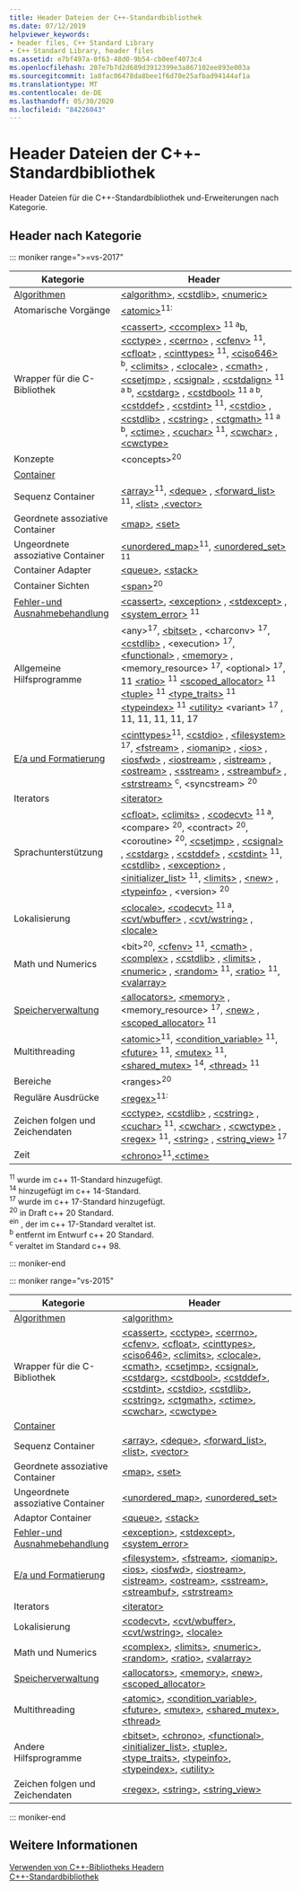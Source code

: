 ```yaml
---
title: Header Dateien der C++-Standardbibliothek
ms.date: 07/12/2019
helpviewer_keywords:
- header files, C++ Standard Library
- C++ Standard Library, header files
ms.assetid: e7bf497a-0f63-48d0-9b54-cb0eef4073c4
ms.openlocfilehash: 207e7b7d2d689d3912399e3a867102ee893e003a
ms.sourcegitcommit: 1a8fac06478da8bee1f6d70e25afbad94144af1a
ms.translationtype: MT
ms.contentlocale: de-DE
ms.lasthandoff: 05/30/2020
ms.locfileid: "84226043"
---
```

# <a name="c-standard-library-header-files"></a>Header Dateien der C++-Standardbibliothek

Header Dateien für die C++-Standardbibliothek und-Erweiterungen nach Kategorie.

## <a name="headers-by-category"></a>Header nach Kategorie

::: moniker range=">=vs-2017"

| Kategorie | Header |
| - | - |
| [Algorithmen](../cpp/algorithms-modern-cpp.md) | [\<algorithm>](algorithm.md), [\<cstdlib>](cstdlib.md), [\<numeric>](numeric.md) |
| Atomarische Vorgänge |  [\<atomic>](atomic.md)<sup>11:</sup> |
| Wrapper für die C-Bibliothek | [\<cassert>](cassert.md), [\<ccomplex>](ccomplex.md) <sup>11 a</sup>b, [\<cctype>](cctype.md) , [\<cerrno>](cerrno.md) , [\<cfenv>](cfenv.md) <sup>11</sup>, [\<cfloat>](cfloat.md) , [\<cinttypes>](cinttypes.md) <sup>11</sup>, [\<ciso646>](ciso646.md) <sup>b</sup>, [\<climits>](climits.md) , [\<clocale>](clocale.md) , [\<cmath>](cmath.md) , [\<csetjmp>](csetjmp.md) , [\<csignal>](csignal.md) , [\<cstdalign>](cstdalign.md) <sup>11 a b</sup>, [\<cstdarg>](cstdarg.md) , [\<cstdbool>](cstdbool.md) <sup>11 a b</sup>, [\<cstddef>](cstddef.md) , [\<cstdint>](cstdint.md) <sup>11</sup>, [\<cstdio>](cstdio.md) , [\<cstdlib>](cstdlib.md) , [\<cstring>](cstring.md) , [\<ctgmath>](ctgmath.md) <sup>11 a b</sup>, [\<ctime>](ctime.md) , [\<cuchar>](cuchar.md) <sup>11</sup>, [\<cwchar>](cwchar.md) ,[\<cwctype>](cwctype.md) |
| Konzepte | \<concepts><sup>20</sup> |
| [Container](../cpp/containers-modern-cpp.md) | |
| Sequenz Container | [\<array>](array.md)<sup>11</sup>, [\<deque>](deque.md) , [\<forward_list>](forward-list.md) <sup>11</sup>, [\<list>](list.md) ,[\<vector>](vector.md) |
| Geordnete assoziative Container| [\<map>](map.md), [\<set>](set.md) |
| Ungeordnete assoziative Container | [\<unordered_map>](unordered-map.md)<sup>11</sup>, [\<unordered_set>](unordered-set.md) <sup>11</sup> |
| Container Adapter | [\<queue>](queue.md), [\<stack>](stack.md) |
| Container Sichten | [\<span>](span.md)<sup>20</sup> |
| [Fehler-und Ausnahmebehandlung](../cpp/errors-and-exception-handling-modern-cpp.md) | [\<cassert>](cassert.md), [\<exception>](exception.md) , [\<stdexcept>](stdexcept.md) , [\<system_error>](system-error.md) <sup>11</sup> |
| Allgemeine Hilfsprogramme | \<any><sup>17</sup>, [\<bitset>](bitset.md) , \<charconv> <sup>17</sup>, [\<cstdlib>](cstdlib.md) , \<execution> <sup>17</sup>, [\<functional>](functional.md) , [\<memory>](memory.md) , \<memory_resource> <sup>17</sup>, \<optional> <sup>17</sup>, 11 [\<ratio>](ratio.md) <sup>11</sup> [\<scoped_allocator>](scoped-allocator.md) <sup>11</sup> [\<tuple>](tuple.md) <sup>11</sup> [\<type_traits>](type-traits.md) <sup>11</sup> [\<typeindex>](typeindex.md) <sup>11</sup> [\<utility>](utility.md) \<variant> <sup>17</sup> , 11, 11, 11, 11, 17 |
| [E/a und Formatierung](../text/string-and-i-o-formatting-modern-cpp.md) | [\<cinttypes>](cinttypes.md)<sup>11</sup>, [\<cstdio>](cstdio.md) , [\<filesystem>](filesystem.md) <sup>17</sup>, [\<fstream>](fstream.md) , [\<iomanip>](iomanip.md) , [\<ios>](ios.md) , [\<iosfwd>](iosfwd.md) , [\<iostream>](iostream.md) , [\<istream>](istream.md) , [\<ostream>](ostream.md) , [\<sstream>](sstream.md) , [\<streambuf>](streambuf.md) , [\<strstream>](strstream.md) <sup>c</sup>, \<syncstream> <sup>20</sup> |
| Iterators | [\<iterator>](iterator.md) |
| Sprachunterstützung | [\<cfloat>](cfloat.md), [\<climits>](climits.md) , [\<codecvt>](codecvt.md) <sup>11 a</sup>, \<compare> <sup>20</sup>, \<contract> <sup>20</sup>, \<coroutine> <sup>20</sup>, [\<csetjmp>](csetjmp.md) , [\<csignal>](csignal.md) , [\<cstdarg>](cstdarg.md) , [\<cstddef>](cstddef.md) , [\<cstdint>](cstdint.md) <sup>11</sup>, [\<cstdlib>](cstdlib.md) , [\<exception>](exception.md) , [\<initializer_list>](initializer-list.md) <sup>11</sup>, [\<limits>](limits.md) , [\<new>](new.md) , [\<typeinfo>](typeinfo.md) , \<version> <sup>20</sup> |
| Lokalisierung | [\<clocale>](clocale.md), [\<codecvt>](codecvt.md) <sup>11 a</sup>, [\<cvt/wbuffer>](cvt-wbuffer.md) , [\<cvt/wstring>](cvt-wstring.md) ,[\<locale>](locale.md) |
| Math und Numerics | \<bit><sup>20</sup>, [\<cfenv>](cfenv.md) <sup>11</sup>, [\<cmath>](cmath.md) , [\<complex>](complex.md) , [\<cstdlib>](cstdlib.md) , [\<limits>](limits.md) , [\<numeric>](numeric.md) , [\<random>](random.md) <sup>11</sup>, [\<ratio>](ratio.md) <sup>11</sup>,[\<valarray>](valarray.md) |
| [Speicherverwaltung](../cpp/smart-pointers-modern-cpp.md) | [\<allocators>](allocators-header.md), [\<memory>](memory.md) , \<memory_resource> <sup>17</sup>, [\<new>](new.md) , [\<scoped_allocator>](scoped-allocator.md) <sup>11</sup> |
| Multithreading | [\<atomic>](atomic.md)<sup>11</sup>, [\<condition_variable>](condition-variable.md) <sup>11</sup>, [\<future>](future.md) <sup>11</sup>, [\<mutex>](mutex.md) <sup>11</sup>, [\<shared_mutex>](shared-mutex.md) <sup>14</sup>, [\<thread>](thread.md) <sup>11</sup> |
| Bereiche | \<ranges><sup>20</sup> |
| Reguläre Ausdrücke | [\<regex>](regex.md)<sup>11:</sup> |
| Zeichen folgen und Zeichendaten | [\<cctype>](cctype.md), [\<cstdlib>](cstdlib.md) , [\<cstring>](cstring.md) , [\<cuchar>](cuchar.md) <sup>11</sup>, [\<cwchar>](cwchar.md) , [\<cwctype>](cwctype.md) , [\<regex>](regex.md) <sup>11</sup>, [\<string>](string.md) , [\<string_view>](string-view.md) <sup>17</sup> |
| Zeit | [\<chrono>](chrono.md)<sup>11</sup>,[\<ctime>](ctime.md) |

<sup>11</sup> wurde im c++ 11-Standard hinzugefügt. \
<sup>14</sup> hinzugefügt im c++ 14-Standard. \
<sup>17</sup> wurde im c++ 17-Standard hinzugefügt. \
<sup>20</sup> in Draft c++ 20 Standard. \
<sup>ein</sup> , der im c++ 17-Standard veraltet ist. \
<sup>b</sup> entfernt im Entwurf c++ 20 Standard. \
<sup>c</sup> veraltet im Standard c++ 98.

::: moniker-end

::: moniker range="vs-2015"

|Kategorie|Header|
|-|-|
|[Algorithmen](../cpp/algorithms-modern-cpp.md)|[\<algorithm>](algorithm.md)|
|Wrapper für die C-Bibliothek|[\<cassert>](cassert.md), [\<cctype>](cctype.md), [\<cerrno>](cerrno.md), [\<cfenv>](cfenv.md), [\<cfloat>](cfloat.md), [\<cinttypes>](cinttypes.md), [\<ciso646>](ciso646.md), [\<climits>](climits.md), [\<clocale>](clocale.md), [\<cmath>](cmath.md), [\<csetjmp>](csetjmp.md), [\<csignal>](csignal.md), [\<cstdarg>](cstdarg.md), [\<cstdbool>](cstdbool.md), [\<cstddef>](cstddef.md), [\<cstdint>](cstdint.md), [\<cstdio>](cstdio.md), [\<cstdlib>](cstdlib.md), [\<cstring>](cstring.md), [\<ctgmath>](ctgmath.md), [\<ctime>](ctime.md), [\<cwchar>](cwchar.md), [\<cwctype>](cwctype.md)|
|[Container](../cpp/containers-modern-cpp.md)||
|Sequenz Container|[\<array>](array.md), [\<deque>](deque.md), [\<forward_list>](forward-list.md), [\<list>](list.md), [\<vector>](vector.md)|
|Geordnete assoziative Container| [\<map>](map.md), [\<set>](set.md)|
|Ungeordnete assoziative Container|[\<unordered_map>](unordered-map.md), [\<unordered_set>](unordered-set.md)|
|Adaptor Container|[\<queue>](queue.md), [\<stack>](stack.md)|
|[Fehler-und Ausnahmebehandlung](../cpp/errors-and-exception-handling-modern-cpp.md)|[\<exception>](exception.md), [\<stdexcept>](stdexcept.md), [\<system_error>](system-error.md)|
|[E/a und Formatierung](../text/string-and-i-o-formatting-modern-cpp.md)|[\<filesystem>](filesystem.md), [\<fstream>](fstream.md), [\<iomanip>](iomanip.md), [\<ios>](ios.md), [\<iosfwd>](iosfwd.md), [\<iostream>](iostream.md), [\<istream>](istream.md), [\<ostream>](ostream.md), [\<sstream>](sstream.md), [\<streambuf>](streambuf.md), [\<strstream>](strstream.md)|
|Iterators|[\<iterator>](iterator.md)|
|Lokalisierung|[\<codecvt>](codecvt.md), [\<cvt/wbuffer>](cvt-wbuffer.md), [\<cvt/wstring>](cvt-wstring.md), [\<locale>](locale.md)|
|Math und Numerics|[\<complex>](complex.md), [\<limits>](limits.md), [\<numeric>](numeric.md), [\<random>](random.md), [\<ratio>](ratio.md), [\<valarray>](valarray.md)|
|[Speicherverwaltung](../cpp/smart-pointers-modern-cpp.md)|[\<allocators>](allocators-header.md), [\<memory>](memory.md), [\<new>](new.md), [\<scoped_allocator>](scoped-allocator.md)|
|Multithreading|[\<atomic>](atomic.md), [\<condition_variable>](condition-variable.md), [\<future>](future.md), [\<mutex>](mutex.md), [\<shared_mutex>](shared-mutex.md), [\<thread>](thread.md)|
|Andere Hilfsprogramme|[\<bitset>](bitset.md), [\<chrono>](chrono.md), [\<functional>](functional.md), [\<initializer_list>](initializer-list.md), [\<tuple>](tuple.md), [\<type_traits>](type-traits.md), [\<typeinfo>](typeinfo.md), [\<typeindex>](typeindex.md), [\<utility>](utility.md)|
|Zeichen folgen und Zeichendaten|[\<regex>](regex.md), [\<string>](string.md), [\<string_view>](string-view.md)

::: moniker-end

## <a name="see-also"></a>Weitere Informationen

[Verwenden von C++-Bibliotheks Headern](using-cpp-library-headers.md)\
[C++-Standardbibliothek](cpp-standard-library-reference.md)
